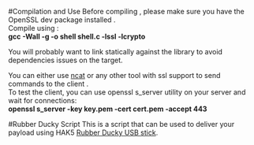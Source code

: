 
#Compilation and Use
  Before compiling , please make sure you have the OpenSSL dev package installed .</br>
Compile using : </br>
       <b> gcc -Wall -g -o shell shell.c -lssl -lcrypto </b></br>

   You will probably want to link statically against the library to avoid dependencies issues on the target. 

   You can either use [ncat](http://edoceo.com/cli/ncat) or any other tool with ssl support to send commands to the client .</br>
   To test the client, you can use openssl s_server utility on your server and wait for connections: </br>
       <b>openssl s_server -key key.pem -cert cert.pem -accept 443</b>
 
#Rubber Ducky Script
  This is a script that can be used to deliver your payload using HAK5 [Rubber Ducky USB stick](https://ducktoolkit.com).
